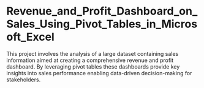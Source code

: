 # Revenue_and_Profit_Dashboard_on_Sales_Using_Pivot_Tables_in_Microsoft_Excel

This project involves the analysis of a large dataset containing sales information aimed at creating a comprehensive revenue and profit dashboard. By leveraging pivot tables these dashboards provide key insights into sales performance enabling data-driven decision-making for stakeholders.
